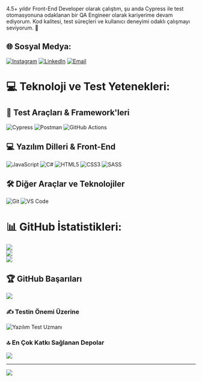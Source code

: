 4.5+ yıldır Front-End Developer olarak çalıştım, şu anda Cypress ile test otomasyonuna odaklanan bir QA Engineer olarak kariyerime devam ediyorum. Kod kalitesi, test süreçleri ve kullanıcı deneyimi odaklı çalışmayı seviyorum. 🚀

## 🌐 Sosyal Medya:
[![Instagram](https://img.shields.io/badge/Instagram-%23E4405F.svg?logo=Instagram&logoColor=white)](https://instagram.com/_tunahankutlu) 
[![LinkedIn](https://img.shields.io/badge/LinkedIn-%230077B5.svg?logo=linkedin&logoColor=white)](https://linkedin.com/in/tunahan-kutlu-237a351b4/) 
[![Email](https://img.shields.io/badge/Email-D14836?logo=gmail&logoColor=white)](mailto:tunahannkutlu@gmail.com)

# 💻 Teknoloji ve Test Yetenekleri:

## 🧪 Test Araçları & Framework'leri
![Cypress](https://img.shields.io/badge/Cypress-17202C.svg?style=for-the-badge&logo=cypress&logoColor=white)
![Postman](https://img.shields.io/badge/Postman-FF6C37.svg?style=for-the-badge&logo=postman&logoColor=white)
![GitHub Actions](https://img.shields.io/badge/GitHub_Actions-2088FF.svg?style=for-the-badge&logo=githubactions&logoColor=white)

## 💻 Yazılım Dilleri & Front-End
![JavaScript](https://img.shields.io/badge/javascript-%23323330.svg?style=for-the-badge&logo=javascript&logoColor=%23F7DF1E)
![C#](https://img.shields.io/badge/c%23-%23239120.svg?style=for-the-badge&logo=csharp&logoColor=white)
![HTML5](https://img.shields.io/badge/html5-%23E34F26.svg?style=for-the-badge&logo=html5&logoColor=white)
![CSS3](https://img.shields.io/badge/css3-%231572B6.svg?style=for-the-badge&logo=css3&logoColor=white)
![SASS](https://img.shields.io/badge/SASS-hotpink.svg?style=for-the-badge&logo=SASS&logoColor=white)

## 🛠️ Diğer Araçlar ve Teknolojiler
![Git](https://img.shields.io/badge/Git-F05032.svg?style=for-the-badge&logo=git&logoColor=white)
![VS Code](https://img.shields.io/badge/VSCode-007ACC.svg?style=for-the-badge&logo=visual-studio-code&logoColor=white)


# 📊 GitHub İstatistikleri:
![](https://github-readme-stats.vercel.app/api?username=TunahanKutluu&theme=dark&hide_border=false&include_all_commits=true&count_private=false)<br/>
![](https://nirzak-streak-stats.vercel.app/?user=TunahanKutluu&theme=dark&hide_border=false)<br/>
![](https://github-readme-stats.vercel.app/api/top-langs/?username=TunahanKutluu&theme=dark&hide_border=false&include_all_commits=true&count_private=false&layout=compact)

## 🏆 GitHub Başarıları
![](https://github-profile-trophy.vercel.app/?username=TunahanKutluu&theme=radical&no-frame=false&no-bg=true&margin-w=4)

### ✍️ Testin Önemi Üzerine

![Yazılım Test Uzmanı]([https://boenstitu.com/view/images/blog/onecikan/yazilim-test-uzmani.jpg](https://miro.medium.com/v2/resize:fit:1400/1*1DvCiUxLXQjiLEIBJl6IxA.jpeg))



### 🔝 En Çok Katkı Sağlanan Depolar
![](https://github-contributor-stats.vercel.app/api?username=TunahanKutluu&limit=5&theme=dark&combine_all_yearly_contributions=true)

---
[![](https://visitcount.itsvg.in/api?id=TunahanKutluu&icon=0&color=0)](https://visitcount.itsvg.in)

<!-- Bu profil gururla GPRM ile oluşturulmuştur (https://gprm.itsvg.in) -->
